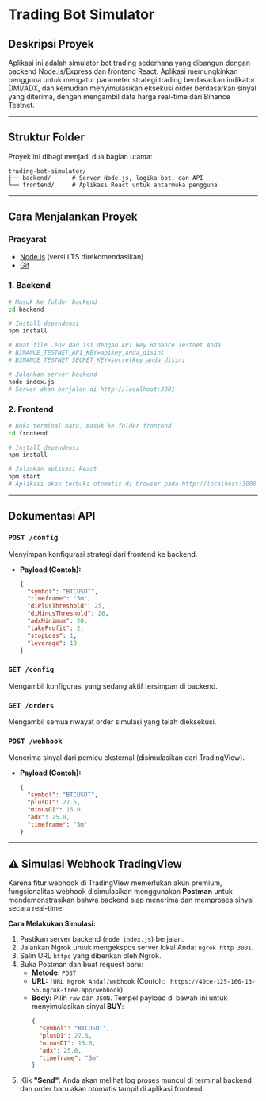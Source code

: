 # Trading Bot Simulator

## Deskripsi Proyek
Aplikasi ini adalah simulator bot trading sederhana yang dibangun dengan backend Node.js/Express dan frontend React. Aplikasi memungkinkan pengguna untuk mengatur parameter strategi trading berdasarkan indikator DMI/ADX, dan kemudian menyimulasikan eksekusi order berdasarkan sinyal yang diterima, dengan mengambil data harga real-time dari Binance Testnet.

---

## Struktur Folder
Proyek ini dibagi menjadi dua bagian utama:

```
trading-bot-simulator/
├── backend/      # Server Node.js, logika bot, dan API
└── frontend/     # Aplikasi React untuk antarmuka pengguna
```

---

## Cara Menjalankan Proyek

### Prasyarat
- [Node.js](https://nodejs.org/) (versi LTS direkomendasikan)
- [Git](https://git-scm.com/)

### 1. Backend
```bash
# Masuk ke folder backend
cd backend

# Install dependensi
npm install

# Buat file .env dan isi dengan API key Binance Testnet Anda
# BINANCE_TESTNET_API_KEY=apikey_anda_disini
# BINANCE_TESTNET_SECRET_KEY=secretkey_anda_disini

# Jalankan server backend
node index.js
# Server akan berjalan di http://localhost:3001
```

### 2. Frontend
```bash
# Buka terminal baru, masuk ke folder frontend
cd frontend

# Install dependensi
npm install

# Jalankan aplikasi React
npm start
# Aplikasi akan terbuka otomatis di browser pada http://localhost:3000
```

---

## Dokumentasi API

### `POST /config`
Menyimpan konfigurasi strategi dari frontend ke backend.
- **Payload (Contoh):**
  ```json
  {
    "symbol": "BTCUSDT",
    "timeframe": "5m",
    "diPlusThreshold": 25,
    "diMinusThreshold": 20,
    "adxMinimum": 20,
    "takeProfit": 2,
    "stopLoss": 1,
    "leverage": 10
  }
  ```

### `GET /config`
Mengambil konfigurasi yang sedang aktif tersimpan di backend.

### `GET /orders`
Mengambil semua riwayat order simulasi yang telah dieksekusi.

### `POST /webhook`
Menerima sinyal dari pemicu eksternal (disimulasikan dari TradingView).
- **Payload (Contoh):**
  ```json
  {
    "symbol": "BTCUSDT",
    "plusDI": 27.5,
    "minusDI": 15.0,
    "adx": 25.0,
    "timeframe": "5m"
  }
  ```

---

## ⚠️ Simulasi Webhook TradingView

Karena fitur webhook di TradingView memerlukan akun premium, fungsionalitas webhook disimulasikan menggunakan **Postman** untuk mendemonstrasikan bahwa backend siap menerima dan memproses sinyal secara real-time.

**Cara Melakukan Simulasi:**
1. Pastikan server backend (`node index.js`) berjalan.
2. Jalankan Ngrok untuk mengekspos server lokal Anda: `ngrok http 3001`.
3. Salin URL `https` yang diberikan oleh Ngrok.
4. Buka Postman dan buat request baru:
   - **Metode:** `POST`
   - **URL:** `[URL Ngrok Anda]/webhook` (Contoh: ` https://40ce-125-166-13-56.ngrok-free.app/webhook`)
   - **Body:** Pilih `raw` dan `JSON`. Tempel payload di bawah ini untuk menyimulasikan sinyal **BUY**:
     ```json
     {
       "symbol": "BTCUSDT",
       "plusDI": 27.5,
       "minusDI": 15.0,
       "adx": 25.0,
       "timeframe": "5m"
     }
     ```
5. Klik **"Send"**. Anda akan melihat log proses muncul di terminal backend dan order baru akan otomatis tampil di aplikasi frontend.